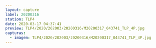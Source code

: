 ```yaml
---
layout: capture
label: 20200316
station: TLP4
date: 2020-03-17 04:37:41
preview: TLP4/2020/202003/20200316/M20200317_043741_TLP_4P.jpg
capturas:
  - imagem: TLP4/2020/202003/20200316/M20200317_043741_TLP_4P.jpg
---
```

